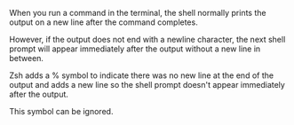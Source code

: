 When you run a command in the terminal, the shell normally prints the output on a new line after the command completes. 

However, if the output does not end with a newline character, the next shell prompt will appear immediately after the output without a new line in between.

Zsh adds a % symbol to indicate there was no new line at the end of the output and adds a new line so the shell prompt doesn't appear immediately after  the output. 

This symbol can be ignored.
